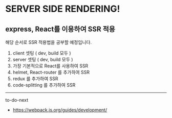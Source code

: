 # SERVER SIDE RENDERING!

## express, React를 이용하여 SSR 적용

해당 순서로 SSR 적용법을 공부할 예정입니다.

1. client 셋팅 ( dev, build 모두 )
2. server 셋팅 ( dev, build 모두 )
3. 가장 기본적으로 React를 사용하여 SSR
4. helmet, React-router 를 추가하여 SSR
5. redux 를 추가하여 SSR
6. code-splitting 를 추가하여 SSR

---

to-do-next

- https://webpack.js.org/guides/development/
